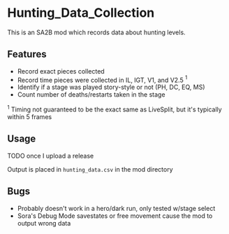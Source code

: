 # Hunting_Data_Collection

This is an SA2B mod which records data about hunting levels.

## Features

- Record exact pieces collected
- Record time pieces were collected in IL, IGT, V1, and V2.5 $^{1}$
- Identify if a stage was played story-style or not (PH, DC, EQ, MS)
- Count number of deaths/restarts taken in the stage

$^{1}$ Timing not guaranteed to be the exact same as LiveSplit, but it's typically within 5 frames

## Usage

TODO once I upload a release

Output is placed in `hunting_data.csv` in the mod directory

## Bugs

- Probably doesn't work in a hero/dark run, only tested w/stage select
- Sora's Debug Mode savestates or free movement cause the mod to output wrong data
